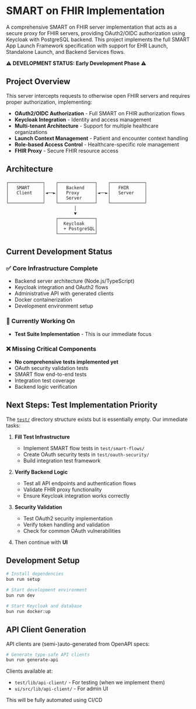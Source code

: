 # SMART on FHIR Implementation

A comprehensive SMART on FHIR server implementation that acts as a secure proxy for FHIR servers, providing OAuth2/OIDC authorization using Keycloak with PostgreSQL backend. This project implements the full SMART App Launch Framework specification with support for EHR Launch, Standalone Launch, and Backend Services flows.

⚠️ **DEVELOPMENT STATUS: Early Development Phase** ⚠️

## Project Overview

This server intercepts requests to otherwise open FHIR servers and requires proper authorization, implementing:

- **OAuth2/OIDC Authorization** - Full SMART on FHIR authorization flows
- **Keycloak Integration** - Identity and access management
- **Multi-tenant Architecture** - Support for multiple healthcare organizations
- **Launch Context Management** - Patient and encounter context handling
- **Role-based Access Control** - Healthcare-specific role management
- **FHIR Proxy** - Secure FHIR resource access

## Architecture

```
┌─────────────┐    ┌──────────────┐    ┌─────────────┐
│   SMART     │    │   Backend    │    │   FHIR      │
│   Client    │◄──►│   Proxy      │◄──►│   Server    │
│             │    │   Server     │    │             │
└─────────────┘    └──────────────┘    └─────────────┘
                          │
                          ▼
                   ┌──────────────┐
                   │  Keycloak    │
                   │  + PostgreSQL│
                   └──────────────┘
```

## Current Development Status

### ✅ Core Infrastructure Complete

- Backend server architecture (Node.js/TypeScript)
- Keycloak integration and OAuth2 flows
- Administrative API with generated clients
- Docker containerization
- Development environment setup

### 🚧 Currently Working On

- **Test Suite Implementation** - This is our immediate focus

### ❌ Missing Critical Components

- **No comprehensive tests implemented yet**
- OAuth security validation tests
- SMART flow end-to-end tests
- Integration test coverage
- Backend logic verification

## Next Steps: Test Implementation Priority

The [`test/`](test/) directory structure exists but is essentially empty. Our immediate tasks:

1. **Fill Test Infrastructure**

   - Implement SMART flow tests in `test/smart-flows/`
   - Create OAuth security tests in `test/oauth-security/`
   - Build integration test framework
2. **Verify Backend Logic**

   - Test all API endpoints and authentication flows
   - Validate FHIR proxy functionality
   - Ensure Keycloak integration works correctly
3. **Security Validation**

   - Test OAuth2 security implementation
   - Verify token handling and validation
   - Check for common OAuth vulnerabilities
4. Then continue with **UI**

## Development Setup

```bash
# Install dependencies
bun run setup

# Start development environment
bun run dev

# Start Keycloak and database
bun run docker:up
```

## API Client Generation

API clients are (semi-)auto-generated from OpenAPI specs:

```bash
# Generate type-safe API clients
bun run generate-api
```

Clients available at:

- `test/lib/api-client/` - For testing (when we implement them)
- `ui/src/lib/api-client/` - For admin UI

This will be fully automated using CI/CD
